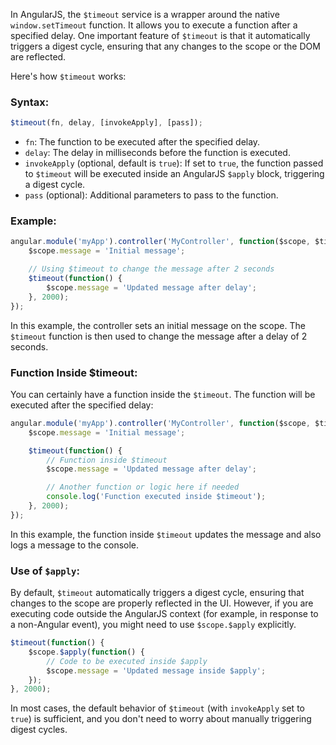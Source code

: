 In AngularJS, the `$timeout` service is a wrapper around the native `window.setTimeout` function. It allows you to execute a function after a specified delay. One important feature of `$timeout` is that it automatically triggers a digest cycle, ensuring that any changes to the scope or the DOM are reflected.

Here's how `$timeout` works:

### Syntax:

```javascript
$timeout(fn, delay, [invokeApply], [pass]);
```

- `fn`: The function to be executed after the specified delay.
- `delay`: The delay in milliseconds before the function is executed.
- `invokeApply` (optional, default is `true`): If set to `true`, the function passed to `$timeout` will be executed inside an AngularJS `$apply` block, triggering a digest cycle.
- `pass` (optional): Additional parameters to pass to the function.

### Example:

```javascript
angular.module('myApp').controller('MyController', function($scope, $timeout) {
    $scope.message = 'Initial message';

    // Using $timeout to change the message after 2 seconds
    $timeout(function() {
        $scope.message = 'Updated message after delay';
    }, 2000);
});
```

In this example, the controller sets an initial message on the scope. The `$timeout` function is then used to change the message after a delay of 2 seconds.

### Function Inside $timeout:

You can certainly have a function inside the `$timeout`. The function will be executed after the specified delay:

```javascript
angular.module('myApp').controller('MyController', function($scope, $timeout) {
    $scope.message = 'Initial message';

    $timeout(function() {
        // Function inside $timeout
        $scope.message = 'Updated message after delay';

        // Another function or logic here if needed
        console.log('Function executed inside $timeout');
    }, 2000);
});
```

In this example, the function inside `$timeout` updates the message and also logs a message to the console.

### Use of `$apply`:

By default, `$timeout` automatically triggers a digest cycle, ensuring that changes to the scope are properly reflected in the UI. However, if you are executing code outside the AngularJS context (for example, in response to a non-Angular event), you might need to use `$scope.$apply` explicitly.

```javascript
$timeout(function() {
    $scope.$apply(function() {
        // Code to be executed inside $apply
        $scope.message = 'Updated message inside $apply';
    });
}, 2000);
```

In most cases, the default behavior of `$timeout` (with `invokeApply` set to `true`) is sufficient, and you don't need to worry about manually triggering digest cycles.
